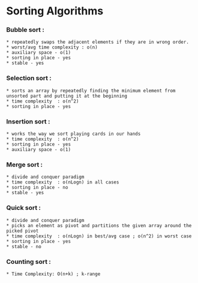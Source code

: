 # Sorting Algorithms
### Bubble sort :
```
* repeatedly swaps the adjacent elements if they are in wrong order.
* worst/avg time complexity : o(n)
* auxiliary space - o(1)
* sorting in place - yes
* stable - yes
```
### Selection sort :
```
* sorts an array by repeatedly finding the minimum element from unsorted part and putting it at the beginning
* time complexity  : o(n^2)
* sorting in place - yes
```
### Insertion sort :
```
* works the way we sort playing cards in our hands
* time complexity  : o(n^2)
* sorting in place - yes
* auxiliary space - o(1)
```
### Merge sort :
```
* divide and conquer paradigm
* time complexity  : o(nLogn) in all cases 
* sorting in place - no
* stable - yes
```
### Quick sort :
```
* divide and conquer paradigm
* picks an element as pivot and partitions the given array around the picked pivot
* time complexity  : o(nLogn) in best/avg case ; o(n^2) in worst case 
* sorting in place - yes
* stable - no
```
### Counting sort :
```
* Time Complexity: O(n+k) ; k-range
```
